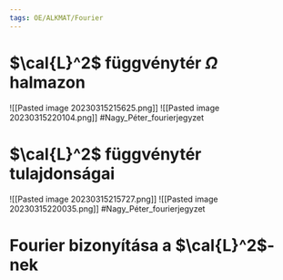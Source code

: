 ```yaml
---
tags: OE/ALKMAT/Fourier 
---
```

# $\cal{L}^2$  függvénytér $\Omega$ halmazon
![[Pasted image 20230315215625.png]]
![[Pasted image 20230315220104.png]]
#Nagy_Péter_fourierjegyzet
# $\cal{L}^2$  függvénytér tulajdonságai
![[Pasted image 20230315215727.png]]
![[Pasted image 20230315220035.png]]
#Nagy_Péter_fourierjegyzet 
# Fourier bizonyítása a $\cal{L}^2$-nek

